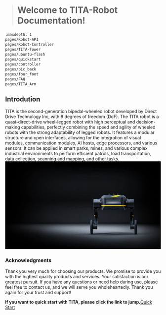 > # Welcome to TITA-Robot Documentation!

```{toctree}
:maxdepth: 1
pages/Robot-API
pages/Robot-Controller
pages/TITA-Tower
pages/ubuntu-flash
pages/quickstart
pages/controller
pages/pic_back
pages/four_foot
pages/FAQ
pages/TITA_Arm
```

## Introdution

TITA is the second-generation bipedal-wheeled robot developed by Direct Drive Technology Inc, with 8 degrees of freedom (DoF). The TITA robot is a quasi-direct-drive wheel-legged robot with high perceptual and decision-making capabilities, perfectly combining the speed and agility of wheeled robots with the strong adaptability of legged robots. It features a modular structure and open interfaces, allowing for the integration of visual modules, communication modules, AI hosts, edge processors, and various sensors. It can be applied in smart parks, mines, and various complex industrial environments to perform efficient patrols, load transportation, data collection, scanning and mapping, and other tasks.
![tita](./_static/tita6.jpg)

### Acknowledgments
Thank you very much for choosing our products. We promise to provide you with the highest quality products and services. Your satisfaction is our greatest pursuit. If you have any questions or need help during use, please feel free to contact us, and we will serve you wholeheartedly. Thank you again for your trust and support!

**If you want to quick start with TITA, please click the link to jump.**[Quick Start](https://tita-ubuntu-manual-english.readthedocs.io/en/latest/pages/quickstart.html)

